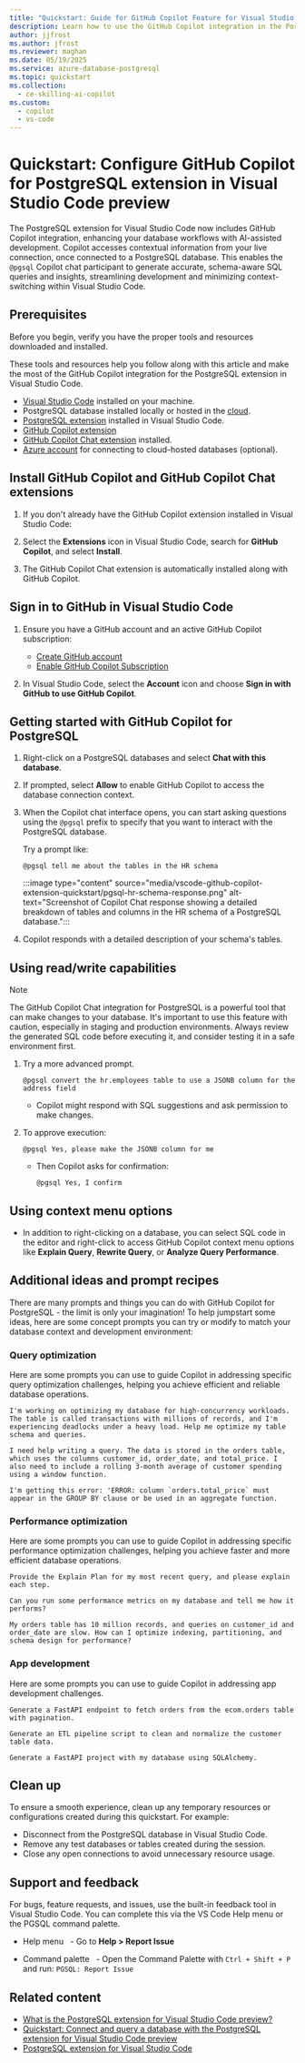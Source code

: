 ```yaml
---
title: "Quickstart: Guide for GitHub Copilot Feature for Visual Studio Code PostgreSQL Extension"
description: Learn how to use the GitHub Copilot integration in the PostgreSQL extension for Visual Studio Code.
author: jjfrost
ms.author: jfrost
ms.reviewer: maghan
ms.date: 05/19/2025
ms.service: azure-database-postgresql
ms.topic: quickstart
ms.collection:
  - ce-skilling-ai-copilot
ms.custom:
  - copilot
  - vs-code
---
```


# Quickstart: Configure GitHub Copilot for PostgreSQL extension in Visual Studio Code preview

The PostgreSQL extension for Visual Studio Code now includes GitHub Copilot integration, enhancing your database workflows with AI-assisted development. Copilot accesses contextual information from your live connection, once connected to a PostgreSQL database. This enables the `@pgsql` Copilot chat participant to generate accurate, schema-aware SQL queries and insights, streamlining development and minimizing context-switching within Visual Studio Code.

## Prerequisites

Before you begin, verify you have the proper tools and resources downloaded and installed.

These tools and resources help you follow along with this article and make the most of the GitHub Copilot integration for the PostgreSQL extension in Visual Studio Code.

- [Visual Studio Code](https://code.visualstudio.com/) installed on your machine.
- PostgreSQL database installed locally or hosted in the [cloud](../../flexible-server/quickstart-create-server.md).
- [PostgreSQL extension](https://marketplace.visualstudio.com/items?itemName=ms-ossdata.vscode-postgresql) installed in Visual Studio Code.
- [GitHub Copilot extension](https://marketplace.visualstudio.com/items?itemName=GitHub.copilot)
- [GitHub Copilot Chat extension](https://marketplace.visualstudio.com/items?itemName=GitHub.copilot-chat) installed.
- [Azure account](../../flexible-server/how-to-deploy-on-azure-free-account.md) for connecting to cloud-hosted databases (optional).

## Install GitHub Copilot and GitHub Copilot Chat extensions

1. If you don't already have the GitHub Copilot extension installed in Visual Studio Code:

1. Select the **Extensions** icon in Visual Studio Code, search for **GitHub Copilot**, and select **Install**.

1. The GitHub Copilot Chat extension is automatically installed along with GitHub Copilot.

## Sign in to GitHub in Visual Studio Code

1. Ensure you have a GitHub account and an active GitHub Copilot subscription:

   - [Create GitHub account](https://www.github.com)
   - [Enable GitHub Copilot Subscription](https://github.com/settings/copilot)

1. In Visual Studio Code, select the **Account** icon and choose **Sign in with GitHub to use GitHub Copilot**.

## Getting started with GitHub Copilot for PostgreSQL

1. Right-click on a PostgreSQL databases and select **Chat with this database**.

1. If prompted, select **Allow** to enable GitHub Copilot to access the database connection context.

1. When the Copilot chat interface opens, you can start asking questions using the `@pgsql` prefix to specify that you want to interact with the PostgreSQL database.

    Try a prompt like:

    ```copilot-prompt
    @pgsql tell me about the tables in the HR schema
    ```

    :::image type="content" source="media/vscode-github-copilot-extension-quickstart/pgsql-hr-schema-response.png" alt-text="Screenshot of Copilot Chat response showing a detailed breakdown of tables and columns in the HR schema of a PostgreSQL database.":::

1. Copilot responds with a detailed description of your schema's tables.

## Using read/write capabilities

> [!NOTE]  
> The GitHub Copilot Chat integration for PostgreSQL is a powerful tool that can make changes to your database. It's important to use this feature with caution, especially in staging and production environments. Always review the generated SQL code before executing it, and consider testing it in a safe environment first.

1. Try a more advanced prompt.

    ```copilot-prompt
    @pgsql convert the hr.employees table to use a JSONB column for the address field
    ```

    - Copilot might respond with SQL suggestions and ask permission to make changes.

1. To approve execution:

    ```copilot-prompt
    @pgsql Yes, please make the JSONB column for me
    ```

    - Then Copilot asks for confirmation:

        ```copilot-prompt
        @pgsql Yes, I confirm
        ```

## Using context menu options

- In addition to right-clicking on a database, you can select SQL code in the editor and right-click to access GitHub Copilot context menu options like **Explain Query**, **Rewrite Query**, or **Analyze Query Performance**.

## Additional ideas and prompt recipes

There are many prompts and things you can do with GitHub Copilot for PostgreSQL - the limit is only your imagination! To help jumpstart some ideas, here are some concept prompts you can try or modify to match your database context and development environment:

### Query optimization

Here are some prompts you can use to guide Copilot in addressing specific query optimization challenges, helping you achieve efficient and reliable database operations.

```copilot-prompt
I'm working on optimizing my database for high-concurrency workloads. The table is called transactions with millions of records, and I'm experiencing deadlocks under a heavy load. Help me optimize my table schema and queries.

I need help writing a query. The data is stored in the orders table, which uses the columns customer_id, order_date, and total_price. I also need to include a rolling 3-month average of customer spending using a window function.

I'm getting this error: 'ERROR: column `orders.total_price` must appear in the GROUP BY clause or be used in an aggregate function.
```

### Performance optimization

Here are some prompts you can use to guide Copilot in addressing specific performance optimization challenges, helping you achieve faster and more efficient database operations.

```copilot-prompt
Provide the Explain Plan for my most recent query, and please explain each step.

Can you run some performance metrics on my database and tell me how it performs?

My orders table has 10 million records, and queries on customer_id and order_date are slow. How can I optimize indexing, partitioning, and schema design for performance?
```

### App development

Here are some prompts you can use to guide Copilot in addressing app development challenges.

```copilot-prompt
Generate a FastAPI endpoint to fetch orders from the ecom.orders table with pagination.

Generate an ETL pipeline script to clean and normalize the customer table data.

Generate a FastAPI project with my database using SQLAlchemy.
```

## Clean up

To ensure a smooth experience, clean up any temporary resources or configurations created during this quickstart. For example:

- Disconnect from the PostgreSQL database in Visual Studio Code.
- Remove any test databases or tables created during the session.
- Close any open connections to avoid unnecessary resource usage.

## Support and feedback

For bugs, feature requests, and issues, use the built-in feedback tool in Visual Studio Code. You can complete this via the VS Code Help menu or the PGSQL command palette.

- Help menu
  - Go to **Help > Report Issue**

- Command palette
  - Open the Command Palette with `Ctrl + Shift + P` and run: `PGSQL: Report Issue`

## Related content

- [What is the PostgreSQL extension for Visual Studio Code preview?](overview-vscode-extension.md)
- [Quickstart: Connect and query a database with the PostgreSQL extension for Visual Studio Code preview](quickstart-vscode-extension.md)
- [PostgreSQL extension for Visual Studio Code](https://marketplace.visualstudio.com/items?itemName=ms-ossdata.vscode-postgresql)